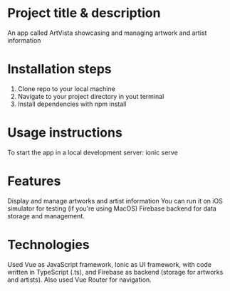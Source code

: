 # Project title & description
An app called ArtVista showcasing and managing artwork and artist information

# Installation steps
  1. Clone repo to your local machine
  2. Navigate to your project directory in yout terminal
  3. Install dependencies with npm install

# Usage instructions
To start the app in a local development server: ionic serve

# Features
Display and manage artworks and artist information
You can run it on iOS simulator for testing (if you're using MacOS)
Firebase backend for data storage and management.

# Technologies
Used Vue as JavaScript framework, Ionic as UI framework, with code written in TypeScript (.ts), and Firebase as backend (storage for artworks and artists). 
Also used Vue Router for navigation.
